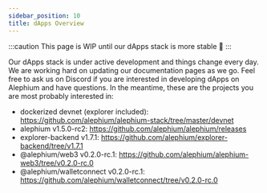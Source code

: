 ```yaml
---
sidebar_position: 10
title: dApps Overview
---
```


:::caution
This page is WIP until our dApps stack is more stable 🚧
:::

Our dApps stack is under active development and things change every day. We are working hard on updating our documentation pages as we go. Feel free to ask us on Discord if you are interested in developing dApps on Alephium and have questions. In the meantime, these are the projects you are most probably interested in:

- dockerized devnet (explorer included): https://github.com/alephium/alephium-stack/tree/master/devnet
- alephium v1.5.0-rc2: https://github.com/alephium/alephium/releases
- explorer-backend v1.7.1: https://github.com/alephium/explorer-backend/tree/v1.7.1
- @alephium/web3 v0.2.0-rc.1: https://github.com/alephium/alephium-web3/tree/v0.2.0-rc.0
- @alephium/walletconnect v0.2.0-rc.1: https://github.com/alephium/walletconnect/tree/v0.2.0-rc.0
